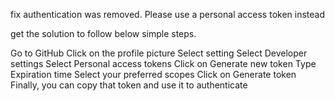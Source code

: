 fix authentication was removed. Please use a personal access token instead

get the solution to follow below simple steps.

Go to GitHub
Click on the profile picture
Select setting
Select Developer settings
Select Personal access tokens
Click on Generate new token
Type Expiration time
Select your preferred scopes
Click on Generate token
Finally, you can copy that token and use it to authenticate